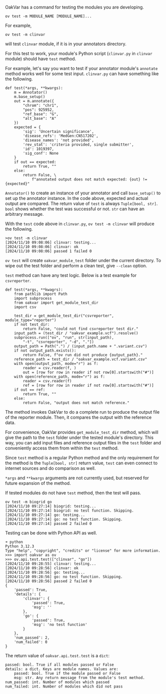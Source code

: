 OakVar has a command for testing the modules you are developing. 

```
ov test -m MODULE_NAME [MODULE_NAME]...
```

For example,

```
ov test -m clinvar
```

will test `clinvar` module, if it is in your annotators directory.

For this test to work, your module's Python script (`clinvar.py` in `clinvar` module) should have `test` method.

For example, let's say you want to test if your annotator module's `annotate` method works well for some test input. `clinvar.py` can have something like the following.

```
def test(*args, **kwargs):
    m = Annotator()
    m.base_setup()
    out = m.annotate({
        "chrom": "chr1", 
        "pos": 925952, 
        "ref_base": "G", 
        "alt_base": "A"
    })
    expected = {
        'sig': 'Uncertain significance', 
        'disease_refs': 'MedGen:CN517202', 
        'disease_names': 'not provided', 
        'rev_stat': 'criteria provided, single submitter', 
        'id': 1019397, 
        'sig_conf': None
    }
    if out == expected:
        return True, ""
    else:
        return False, \
            f"annotated output does not match expected: {out} != {expected}"
```

`Annotator()` to create an instance of your annotator and call `base_setup()` to set up the annotator instance. In the code above, expected and actual output are compared. The return value of `test` is always `Tuple[bool, str]`. `bool` shows whether the test was successful or not. `str` can have an arbitrary message.

With the `test` code above in `clinvar.py`, `ov test -m clinvar` will produce the following.

```
>ov test -m clinvar
[2024/11/10 09:08:06] clinvar: testing...
[2024/11/10 09:08:06] clinvar: ok
[2024/11/10 09:08:06] passed 1 failed 0
```

`ov test` will create `oakvar_module_test` folder under the current directory. To wipe out the test folder and perform a clean test, give `--clean` option.

`test` method can have any test logic. Below is a test example for `csvreporter`.

```
def test(*args, **kwagrs):
    from pathlib import Path
    import subprocess
    from oakvar import get_module_test_dir
    import csv

    test_dir = get_module_test_dir("csvreporter", module_type="reporter")
    if not test_dir:
        return False, "could not find csvreporter test dir."
    input_path = (test_dir / "oakvar_example.vcf").resolve()
    subprocess.run(["ov", "run", str(input_path), 
        "-t", "csvreporter", "-d", "."])
    output_path = Path(".") / (input_path.name + ".variant.csv")
    if not output_path.exists():
        return False, f"ov run did not produce {output_path}."
    reference_path = test_dir / "oakvar_example.vcf.variant.csv"
    with open(output_path, mode="r") as f:
        reader = csv.reader(f, )
        out = [row for row in reader if not row[0].startswith("#")]
    with open(reference_path, mode="r") as f:
        reader = csv.reader(f)
        ref = [row for row in reader if not row[0].startswith("#")]
    if out == ref:
        return True, ""
    else:
        return False, "output does not match reference."
```

The method invokes OakVar to do a complete run to produce the output file of the reporter module. Then, it compares the output with the reference data. 

For convenience, OakVar provides `get_module_test_dir` method, which will give the path to the `test` folder under the tested module's directory. This way, you can add input files and reference output files in the `test` folder and conveniently access them from within the `test` method.

Since `test` method is a regular Python method and the only requirement for the method is the `Tuple[bool, str]` return value, `test` can even connect to internet sources and do comparison as well.

`*args` and `**kwargs` arguments are not currently used, but reserved for future expansion of the method.

If tested modules do not have `test` method, then the test will pass.

```
ov test -m biogrid go
[2024/11/10 09:27:14] biogrid: testing...
[2024/11/10 09:27:14] biogrid: no test function. Skipping.
[2024/11/10 09:27:14] go: testing...
[2024/11/10 09:27:14] go: no test function. Skipping.
[2024/11/10 09:27:14] passed 2 failed 0
```

Testing can be done with Python API as well.

```
➜ python
Python 3.12.3
Type "help", "copyright", "credits" or "license" for more information.
>>> import oakvar as ov
>>> ov.api.test.test(["clinvar", "go"])
[2024/11/10 09:28:55] clinvar: testing...
[2024/11/10 09:28:56] clinvar: ok
[2024/11/10 09:28:56] go: testing...
[2024/11/10 09:28:56] go: no test function. Skipping.
[2024/11/10 09:28:56] passed 2 failed 0
{
    'passed': True, 
    'details': {
        'clinvar': {
            'passed': True, 
            'msg': ''
        }, 
        'go': {
            'passed': True, 
            'msg': 'no test function'
        }
    }, 
    'num_passed': 2, 
    'num_failed': 0
}
```

The return value of `oakvar.api.test.test` is a `dict`:

```
passed: bool. True if all modules passed or False
details: a dict. Keys are module names. Values are:
    passed: bool. True if the module passed or False
    msg: str. Any return message from the module's test method.
num_passed: int. Number of modules which passed
num_failed: int. Number of modules which did not pass
```

